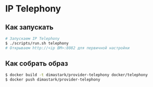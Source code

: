 # IP Telephony

## Как запускать
```sh
# Запускаем IP Telephony
$ ./scripts/run.sh telephony
# Открываем http://<ip ВМ>:8082 для первичной настройки
```

## Как собрать образ
```sh
$ docker build -t dimastark/provider-telephony docker/telephony
$ docker push dimastark/provider-telephony
```
